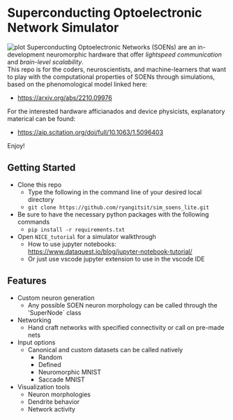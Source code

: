 # Superconducting Optoelectronic Network Simulator
![plot](./img/wafer_tilted.png)
Superconducting Optoelectronic Networks (SOENs) are an in-development neuromorphic hardware that offer *lightspeed communication* and *brain-level scalability*.\
This repo is for the coders, neuroscientists, and machine-learners that want to play with the computational properties of SOENs through simulations, based on the phenomological model linked here:
 - https://arxiv.org/abs/2210.09976

For the interested hardware afficianados and device physicists, explanatory materical can be found:
 - https://aip.scitation.org/doi/full/10.1063/1.5096403

Enjoy!

## Getting Started
 - Clone this repo
   - Type the following in the command line of your desired local directory
   - `git clone https://github.com/ryangitsit/sim_soens_lite.git` 
 - Be sure to have the necessary python packages with the following commands
   - `pip install -r requirements.txt` 
 - Open `NICE_tutorial` for a simulator walkthrough 
   - How to use jupyter notebooks: https://www.dataquest.io/blog/jupyter-notebook-tutorial/
   - Or just use vscode jupyter extension to use in the vscode IDE

## Features
 - Custom neuron generation
   - Any possible SOEN neuron morphology can be called through the 'SuperNode` class
 - Networking
   - Hand craft networks with specified connectivity or call on pre-made nets
 - Input options
   - Canonical and custom datasets can be called natively
     - Random
     - Defined
     - Neuromorphic MNIST
     - Saccade MNIST
 - Visualization tools
   - Neuron morphologies
   - Dendrite behavior
   - Network activity
